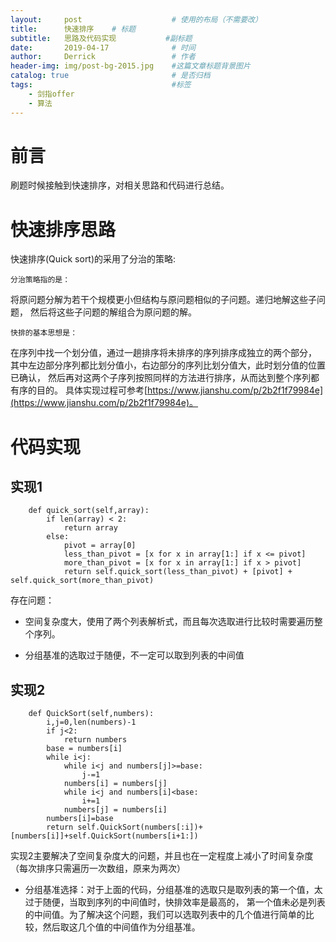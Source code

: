 ```yaml
---
layout:     post                    # 使用的布局（不需要改）
title:      快速排序    # 标题 
subtitle:   思路及代码实现           #副标题
date:       2019-04-17              # 时间
author:     Derrick                 # 作者
header-img: img/post-bg-2015.jpg    #这篇文章标题背景图片
catalog: true                       # 是否归档
tags:                               #标签
    - 剑指offer 
    - 算法
---
```

# 前言
刷题时候接触到快速排序，对相关思路和代码进行总结。
# 快速排序思路
快速排序(Quick sort)的采用了分治的策略:

    分治策略指的是：
    
  将原问题分解为若干个规模更小但结构与原问题相似的子问题。递归地解这些子问题，
    然后将这些子问题的解组合为原问题的解。
    
    快排的基本思想是：
    
   在序列中找一个划分值，通过一趟排序将未排序的序列排序成独立的两个部分，
    其中左边部分序列都比划分值小，右边部分的序列比划分值大，此时划分值的位置已确认，
    然后再对这两个子序列按照同样的方法进行排序，从而达到整个序列都有序的目的。
    具体实现过程可参考[https://www.jianshu.com/p/2b2f1f79984e](https://www.jianshu.com/p/2b2f1f79984e)。
# 代码实现
## 实现1
```
    def quick_sort(self,array):
        if len(array) < 2:
            return array
        else:
            pivot = array[0]
            less_than_pivot = [x for x in array[1:] if x <= pivot]
            more_than_pivot = [x for x in array[1:] if x > pivot]
            return self.quick_sort(less_than_pivot) + [pivot] + self.quick_sort(more_than_pivot)
```
存在问题：
* 空间复杂度大，使用了两个列表解析式，而且每次选取进行比较时需要遍历整个序列。

* 分组基准的选取过于随便，不一定可以取到列表的中间值
## 实现2
```
    def QuickSort(self,numbers):
        i,j=0,len(numbers)-1
        if j<2:
            return numbers
        base = numbers[i]
        while i<j:
            while i<j and numbers[j]>=base:
                j-=1
            numbers[i] = numbers[j]
            while i<j and numbers[i]<base:
                i+=1
            numbers[j] = numbers[i]
        numbers[i]=base
        return self.QuickSort(numbers[:i])+[numbers[i]]+self.QuickSort(numbers[i+1:])
```
实现2主要解决了空间复杂度大的问题，并且也在一定程度上减小了时间复杂度（每次排序只需遍历一次数组，原来为两次）

* 分组基准选择：对于上面的代码，分组基准的选取只是取列表的第一个值，太过于随便，当取到序列的中间值时，快排效率是最高的，
第一个值未必是列表的中间值。为了解决这个问题，我们可以选取列表中的几个值进行简单的比较，然后取这几个值的中间值作为分组基准。 
